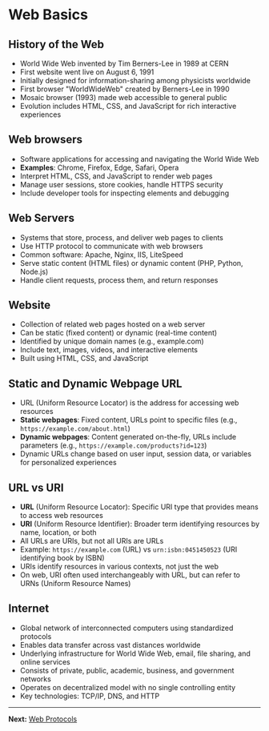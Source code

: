 # Web Basics

## History of the Web

- World Wide Web invented by Tim Berners-Lee in 1989 at CERN
- First website went live on August 6, 1991
- Initially designed for information-sharing among physicists worldwide
- First browser "WorldWideWeb" created by Berners-Lee in 1990
- Mosaic browser (1993) made web accessible to general public
- Evolution includes HTML, CSS, and JavaScript for rich interactive experiences

## Web browsers

- Software applications for accessing and navigating the World Wide Web
- **Examples**: Chrome, Firefox, Edge, Safari, Opera
- Interpret HTML, CSS, and JavaScript to render web pages
- Manage user sessions, store cookies, handle HTTPS security
- Include developer tools for inspecting elements and debugging

## Web Servers

- Systems that store, process, and deliver web pages to clients
- Use HTTP protocol to communicate with web browsers
- Common software: Apache, Nginx, IIS, LiteSpeed
- Serve static content (HTML files) or dynamic content (PHP, Python, Node.js)
- Handle client requests, process them, and return responses

## Website

- Collection of related web pages hosted on a web server
- Can be static (fixed content) or dynamic (real-time content)
- Identified by unique domain names (e.g., example.com)
- Include text, images, videos, and interactive elements
- Built using HTML, CSS, and JavaScript

## Static and Dynamic Webpage URL

- URL (Uniform Resource Locator) is the address for accessing web resources
- **Static webpages**: Fixed content, URLs point to specific files (e.g., `https://example.com/about.html`)
- **Dynamic webpages**: Content generated on-the-fly, URLs include parameters (e.g., `https://example.com/products?id=123`)
- Dynamic URLs change based on user input, session data, or variables for personalized experiences

## URL vs URI

- **URL** (Uniform Resource Locator): Specific URI type that provides means to access web resources
- **URI** (Uniform Resource Identifier): Broader term identifying resources by name, location, or both
- All URLs are URIs, but not all URIs are URLs
- Example: `https://example.com` (URL) vs `urn:isbn:0451450523` (URI identifying book by ISBN)
- URIs identify resources in various contexts, not just the web
- On web, URI often used interchangeably with URL, but can refer to URNs (Uniform Resource Names)

## Internet

- Global network of interconnected computers using standardized protocols
- Enables data transfer across vast distances worldwide
- Underlying infrastructure for World Wide Web, email, file sharing, and online services
- Consists of private, public, academic, business, and government networks
- Operates on decentralized model with no single controlling entity
- Key technologies: TCP/IP, DNS, and HTTP

---

**Next:** [Web Protocols](web_protocols.md)
